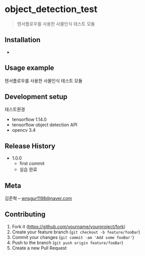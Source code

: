 # object_detection_test
> 텐서플로우를 사용한 사물인식 테스트 모듈

## Installation

-

## Usage example

텐서플로우를 사용한 사물인식 테스트 모듈

## Development setup

테스트환경
- tensorflow 1.14.0
- tensorflow object detection API
- opencv 3.4

## Release History

* 1.0.0
    * first commit
    * 실습 완료

## Meta

김준혁 – wnsgur1198@naver.com

## Contributing

1. Fork it (<https://github.com/yourname/yourproject/fork>)
2. Create your feature branch (`git checkout -b feature/fooBar`)
3. Commit your changes (`git commit -am 'Add some fooBar'`)
4. Push to the branch (`git push origin feature/fooBar`)
5. Create a new Pull Request

<!-- Markdown link & img dfn's -->
